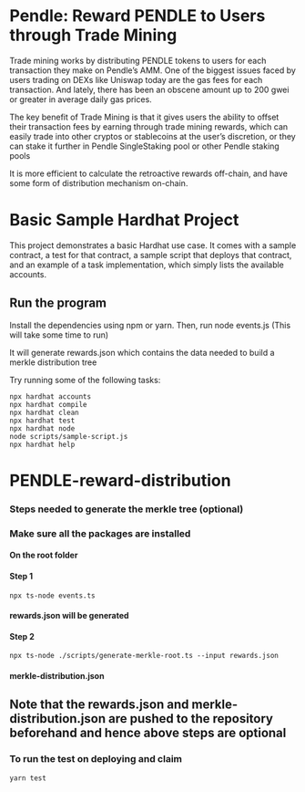# Pendle: Reward PENDLE to Users through Trade Mining 

Trade mining works by distributing PENDLE tokens to users for each transaction they make on Pendle’s AMM. One of the biggest issues faced by users trading on DEXs like Uniswap today are the gas fees for each transaction. And lately, there has been an obscene amount up to 200 gwei or greater in average daily gas prices. 

The key benefit of Trade Mining is that it gives users the ability to offset their transaction fees by earning through trade mining rewards, which can easily trade into other cryptos or stablecoins at the user’s discretion, or they can stake it further in Pendle SingleStaking pool or other Pendle staking pools

It is more efficient to calculate the retroactive rewards off-chain, and have some form of distribution mechanism on-chain.
# Basic Sample Hardhat Project

This project demonstrates a basic Hardhat use case. It comes with a sample contract, a test for that contract, a sample script that deploys that contract, and an example of a task implementation, which simply lists the available accounts.

## Run the program
Install the dependencies using npm or yarn.
Then, run node events.js (This will take some time to run)

It will generate rewards.json which contains the data needed to build a merkle distribution tree


Try running some of the following tasks:

```shell
npx hardhat accounts
npx hardhat compile
npx hardhat clean
npx hardhat test
npx hardhat node
node scripts/sample-script.js
npx hardhat help
```

# PENDLE-reward-distribution
### Steps needed to generate the merkle tree (optional)
### Make sure all the packages are installed
#### On the root folder 
#### Step 1
```shell
npx ts-node events.ts
```
#### rewards.json will be generated
#### Step 2
```shell
npx ts-node ./scripts/generate-merkle-root.ts --input rewards.json
```
#### merkle-distribution.json
## Note that the rewards.json and merkle-distribution.json are pushed to the repository beforehand and hence above steps are optional

### To run the test on deploying and claim
```shell
yarn test
```
